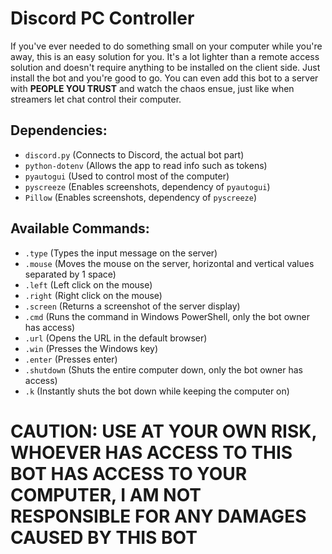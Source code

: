 # Discord PC Controller
If you've ever needed to do something small on your computer while you're away, this is an easy solution for you.
It's a lot lighter than a remote access solution and doesn't require anything to be installed on the client side.
Just install the bot and you're good to go. You can even add this bot to a server with **PEOPLE YOU TRUST** and watch the chaos ensue, just like when streamers let chat control their computer.



## Dependencies:
- `discord.py` (Connects to Discord, the actual bot part)
- `python-dotenv` (Allows the app to read info such as tokens)
- `pyautogui` (Used to control most of the computer)
- `pyscreeze` (Enables screenshots, dependency of `pyautogui`)
- `Pillow` (Enables screenshots, dependency of `pyscreeze`)

## Available Commands:
- `.type` <insert string here> (Types the input message on the server)
- `.mouse` <horizontal movement> <vertical movement> (Moves the mouse on the server, horizontal and vertical values separated by 1 space)
- `.left` (Left click on the mouse)
- `.right` (Right click on the mouse)
- `.screen` (Returns a screenshot of the server display)
- `.cmd` <insert command here> (Runs the command in Windows PowerShell, only the bot owner has access)
- `.url` <insert url here> (Opens the URL in the default browser)
- `.win` (Presses the Windows key)
- `.enter` (Presses enter)
- `.shutdown` (Shuts the entire computer down, only the bot owner has access)
- `.k` (Instantly shuts the bot down while keeping the computer on)


# CAUTION: USE AT YOUR OWN RISK, WHOEVER HAS ACCESS TO THIS BOT HAS ACCESS TO YOUR COMPUTER, I AM NOT RESPONSIBLE FOR ANY DAMAGES CAUSED BY THIS BOT